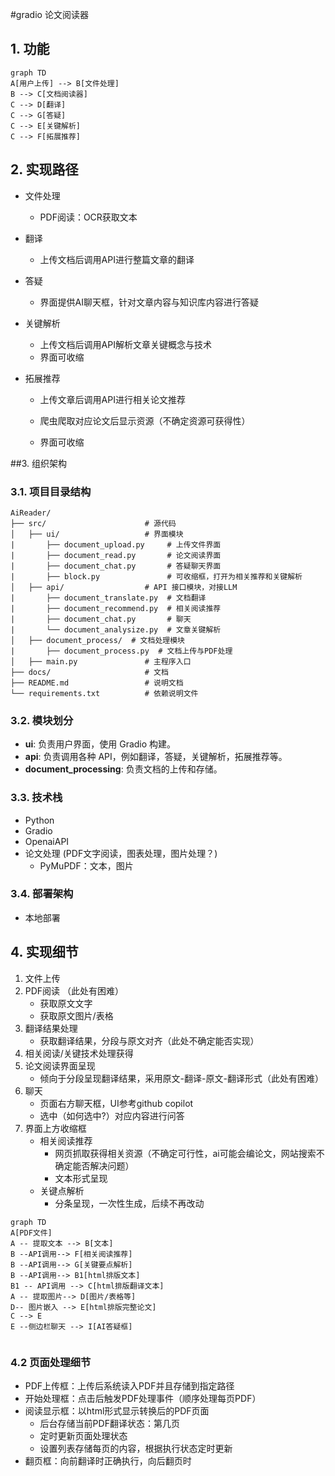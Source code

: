 #gradio 论文阅读器



## 1. 功能



~~~mermaid
graph TD
A[用户上传] --> B[文件处理]
B --> C[文档阅读器]
C --> D[翻译]
C --> G[答疑]
C --> E[关键解析]
C --> F[拓展推荐]

~~~



## 2. 实现路径

* 文件处理
  * PDF阅读：OCR获取文本

* 翻译

  * 上传文档后调用API进行整篇文章的翻译

* 答疑

  * 界面提供AI聊天框，针对文章内容与知识库内容进行答疑

* 关键解析

  * 上传文档后调用API解析文章关键概念与技术
  * 界面可收缩

* 拓展推荐

  * 上传文章后调用API进行相关论文推荐

  * 爬虫爬取对应论文后显示资源（不确定资源可获得性）

  * 界面可收缩



##3. 组织架构

### 3.1. 项目目录结构

```
AiReader/
├── src/                      # 源代码
│   ├── ui/                   # 界面模块
|       ├── document_upload.py     # 上传文件界面
|       ├── document_read.py       # 论文阅读界面
|       ├── document_chat.py       # 答疑聊天界面
|       ├── block.py               # 可收缩框，打开为相关推荐和关键解析
│   ├── api/                  # API 接口模块，对接LLM
|       ├── document_translate.py  # 文档翻译
|       ├── document_recommend.py  # 相关阅读推荐
|       ├── document_chat.py       # 聊天
|       └── document_analysize.py  # 文章关键解析
│   ├── document_process/  # 文档处理模块
|       ├── document_process.py  # 文档上传与PDF处理
│   ├── main.py               # 主程序入口
├── docs/                     # 文档
├── README.md                 # 说明文档
└── requirements.txt          # 依赖说明文件
```

### 3.2. 模块划分

*   **ui**: 负责用户界面，使用 Gradio 构建。
*   **api**: 负责调用各种 API，例如翻译，答疑，关键解析，拓展推荐等。
*   **document\_processing**: 负责文档的上传和存储。

### 3.3. 技术栈

*   Python
*   Gradio
*   OpenaiAPI
*   论文处理 (PDF文字阅读，图表处理，图片处理？)
    * PyMuPDF：文本，图片

### 3.4. 部署架构

*   本地部署



## 4. 实现细节

1. 文件上传
2. PDF阅读 （此处有困难）
   * 获取原文文字
   * 获取原文图片/表格
3. 翻译结果处理 
   * 获取翻译结果，分段与原文对齐（此处不确定能否实现）
4. 相关阅读/关键技术处理获得
5. 论文阅读界面呈现
   * 倾向于分段呈现翻译结果，采用原文-翻译-原文-翻译形式（此处有困难）
6. 聊天
   * 页面右方聊天框，UI参考github copilot
   * 选中（如何选中?）对应内容进行问答
7. 界面上方收缩框
   * 相关阅读推荐
     * 网页抓取获得相关资源（不确定可行性，ai可能会编论文，网站搜索不确定能否解决问题）
     * 文本形式呈现
   * 关键点解析
     * 分条呈现，一次性生成，后续不再改动

~~~mermaid
graph TD
A[PDF文件] 
A -- 提取文本 --> B[文本]
B --API调用--> F[相关阅读推荐]
B --API调用--> G[关键要点解析]
B --API调用--> B1[html排版文本]
B1 -- API调用 --> C[html排版翻译文本]
A -- 提取图片--> D[图片/表格等] 
D-- 图片嵌入 --> E[html排版完整论文]
C --> E
E --侧边栏聊天 --> I[AI答疑框]


~~~

### 4.2 页面处理细节
* PDF上传框：上传后系统读入PDF并且存储到指定路径
* 开始处理框：点击后触发PDF处理事件（顺序处理每页PDF）
* 阅读显示框：以html形式显示转换后的PDF页面
  * 后台存储当前PDF翻译状态：第几页
  * 定时更新页面处理状态
  * 设置列表存储每页的内容，根据执行状态定时更新
* 翻页框：向前翻译时正确执行，向后翻页时